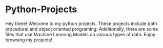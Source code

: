 # Python-Projects
Hey there! Welcome to my python projects. These projects include both procedural and object oriented programing. Additionally, there are some files that use Machine Learning Models on various types of data. Enjoy browsing my projects! 
